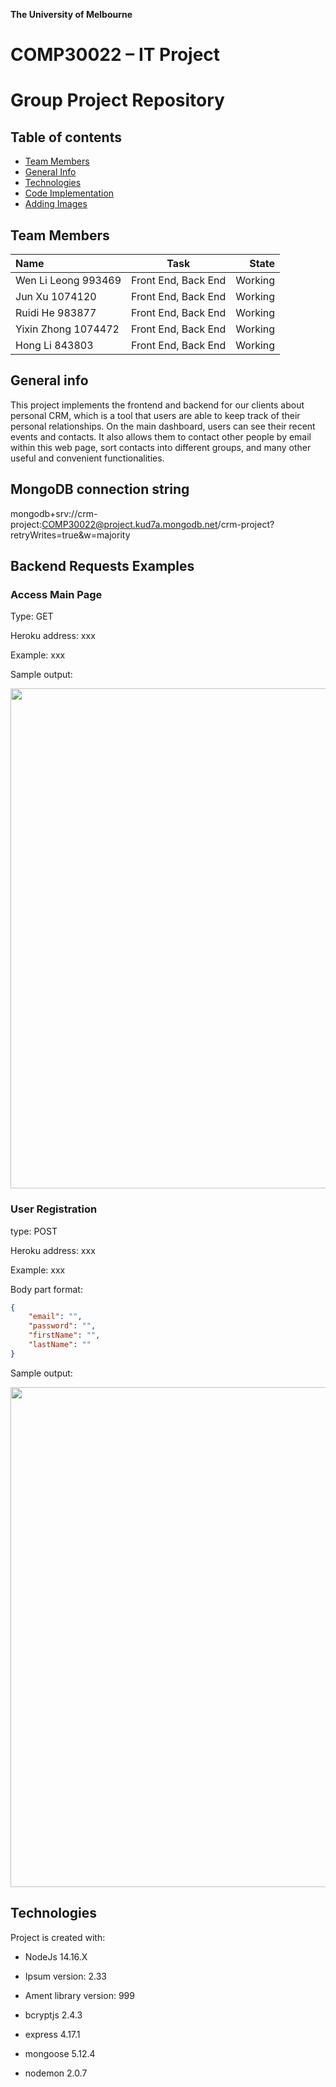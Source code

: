 **The University of Melbourne**
# COMP30022 – IT Project

# Group Project Repository


## Table of contents
* [Team Members](#team-members)
* [General Info](#general-info)
* [Technologies](#technologies)
* [Code Implementation](#code-implementation)
* [Adding Images](#adding-images)


## Team Members

| Name | Task  | State |
| :---  | :---:  | ---: |
| Wen Li Leong  993469| Front End, Back End | Working |
| Jun Xu 1074120| Front End, Back End | Working |
| Ruidi He 983877| Front End, Back End | Working |
| Yixin Zhong 1074472| Front End, Back End | Working |
| Hong Li 843803| Front End, Back End | Working |


## General info
This project implements the frontend and backend for our clients about personal CRM, which is a tool that users are able to keep track of their personal relationships.
On the main dashboard, users can see their recent events and contacts. It also allows them to contact other people by email within this web page, sort contacts into different groups, and many other useful and convenient functionalities.


## MongoDB connection string
mongodb+srv://crm-project:COMP30022@project.kud7a.mongodb.net/crm-project?retryWrites=true&w=majority

## Backend Requests Examples
### Access Main Page

Type: GET

Heroku address: xxx

Example: xxx

Sample output:

<p align="center">
  <img src="photos/xxx.PNG"  width="800" >
</p>


### User Registration

type: POST

Heroku address: xxx

Example: xxx

Body part format:
```json
{
	"email": "",
	"password": "",
	"firstName": "",
	"lastName": ""
}
```

Sample output:

<p align="center">
  <img src="photos/xxx.PNG"  width="800" >
</p>


## Technologies
Project is created with:
* NodeJs 14.16.X
* Ipsum version: 2.33
* Ament library version: 999

* bcryptjs 2.4.3
* express 4.17.1
* mongoose 5.12.4
* nodemon 2.0.7


